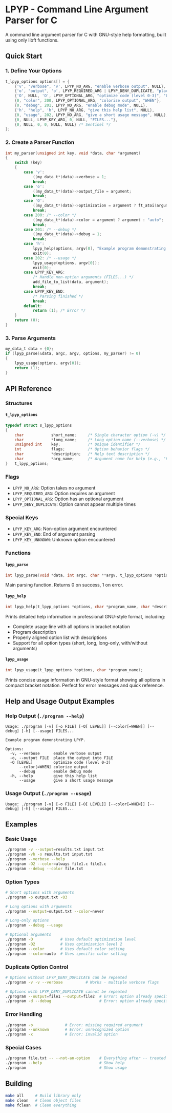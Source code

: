 # LPYP - Command Line Argument Parser for C

A command line argument parser for C with GNU-style help formatting, built using only libft functions.

## Quick Start

### 1. Define Your Options

```c
t_lpyp_options options[] = {
    {'v', "verbose", 'v', LPYP_NO_ARG, "enable verbose output", NULL},
    {'o', "output", 'o', LPYP_REQUIRED_ARG | LPYP_DENY_DUPLICATE, "place the output into FILE", "FILE"},
    {'O', NULL, 'O', LPYP_OPTIONAL_ARG, "optimize code (level 0-3)", "LEVEL"},
    {0, "color", 200, LPYP_OPTIONAL_ARG, "colorize output", "WHEN"},
    {0, "debug", 201, LPYP_NO_ARG, "enable debug mode", NULL},
    {'h', "help", 'h', LPYP_NO_ARG, "give this help list", NULL},
    {0, "usage", 202, LPYP_NO_ARG, "give a short usage message", NULL},
    {0, NULL, LPYP_KEY_ARG, 0, NULL, "FILES..."},
    {0, NULL, 0, 0, NULL, NULL} /* Sentinel */
};
```

### 2. Create a Parser Function

```c
int my_parser(unsigned int key, void *data, char *argument)
{
    switch (key)
    {
        case 'v':
            ((my_data_t*)data)->verbose = 1;
            break;
        case 'o':
            ((my_data_t*)data)->output_file = argument;
            break;
        case 'O':
            ((my_data_t*)data)->optimization = argument ? ft_atoi(argument) : 2;
            break;
        case 200: /* --color */
            ((my_data_t*)data)->color = argument ? argument : "auto";
            break;
        case 201: /* --debug */
            ((my_data_t*)data)->debug = 1;
            break;
        case 'h':
            lpyp_help(options, argv[0], "Example program demonstrating LPYP.");
            exit(0);
        case 202: /* --usage */
            lpyp_usage(options, argv[0]);
            exit(0);
        case LPYP_KEY_ARG:
            /* Handle non-option arguments (FILES...) */
            add_file_to_list(data, argument);
            break;
        case LPYP_KEY_END:
            /* Parsing finished */
            break;
        default:
            return (1); /* Error */
    }
    return (0);
}
```

### 3. Parse Arguments

```c
my_data_t data = {0};
if (lpyp_parse(&data, argc, argv, options, my_parser) != 0)
{
    lpyp_usage(options, argv[0]);
    return (1);
}
```

## API Reference

### Structures

#### `t_lpyp_options`

```c
typedef struct s_lpyp_options
{
    char            short_name;     /* Single character option (-v) */
    char            *long_name;     /* Long option name (--verbose) */
    unsigned int    key;            /* Unique identifier */
    int             flags;          /* Option behavior flags */
    char            *description;   /* Help text description */
    char            *arg_name;      /* Argument name for help (e.g., "FILE") */
}   t_lpyp_options;
```

### Flags

- `LPYP_NO_ARG`: Option takes no argument
- `LPYP_REQUIRED_ARG`: Option requires an argument
- `LPYP_OPTIONAL_ARG`: Option has an optional argument
- `LPYP_DENY_DUPLICATE`: Option cannot appear multiple times

### Special Keys

- `LPYP_KEY_ARG`: Non-option argument encountered
- `LPYP_KEY_END`: End of argument parsing
- `LPYP_KEY_UNKNOWN`: Unknown option encountered

### Functions

#### `lpyp_parse`

```c
int lpyp_parse(void *data, int argc, char **argv, t_lpyp_options *options, t_lpyp_parser parser_func);
```

Main parsing function. Returns 0 on success, 1 on error.

#### `lpyp_help`

```c
int lpyp_help(t_lpyp_options *options, char *program_name, char *description);
```

Prints detailed help information in professional GNU-style format, including:
- Complete usage line with all options in bracket notation
- Program description
- Properly aligned option list with descriptions
- Support for all option types (short, long, long-only, with/without arguments)

#### `lpyp_usage`

```c
int lpyp_usage(t_lpyp_options *options, char *program_name);
```

Prints concise usage information in GNU-style format showing all options in compact bracket notation. Perfect for error messages and quick reference.

## Help and Usage Output Examples

### Help Output (`./program --help`)

```
Usage: ./program [-v] [-o FILE] [-O[ LEVEL]] [--color[=WHEN]] [--debug] [-h] [--usage] FILES...

Example program demonstrating LPYP.

Options:
  -v, --verbose      enable verbose output
  -o, --output FILE  place the output into FILE
  -O [LEVEL]         optimize code (level 0-3)
      --color[=WHEN] colorize output
      --debug        enable debug mode
  -h, --help         give this help list
      --usage        give a short usage message
```

### Usage Output (`./program --usage`)

```
Usage: ./program [-v] [-o FILE] [-O[ LEVEL]] [--color[=WHEN]] [--debug] [-h] [--usage] FILES...
```

## Examples

### Basic Usage

```bash
./program -v --output=results.txt input.txt
./program -vh -o results.txt input.txt  
./program --verbose --help
./program -O2 --color=always file1.c file2.c
./program --debug --color file.txt
```

### Option Types

```bash
# Short options with arguments
./program -o output.txt -O3

# Long options with arguments  
./program --output=output.txt --color=never

# Long-only options
./program --debug --usage

# Optional arguments
./program -O            # Uses default optimization level
./program -O2           # Uses optimization level 2
./program --color       # Uses default color setting
./program --color=auto  # Uses specific color setting
```

### Duplicate Option Control

```bash
# Options without LPYP_DENY_DUPLICATE can be repeated
./program -v -v --verbose          # Works - multiple verbose flags

# Options with LPYP_DENY_DUPLICATE cannot be repeated  
./program --output=file1 --output=file2  # Error: option already specified
./program -d --debug                     # Error: option already specified
```

### Error Handling

```bash
./program -o              # Error: missing required argument
./program --unknown       # Error: unrecognized option
./program -x              # Error: invalid option
```

### Special Cases

```bash
./program file.txt -- --not-an-option    # Everything after -- treated as arguments
./program --help                         # Show help
./program                                # Show usage
```

## Building

```bash
make all     # Build library only
make clean   # Clean object files
make fclean  # Clean everything
```
